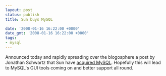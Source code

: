 ```yaml
---
layout: post
status: publish
title: Sun buys MySQL

date: '2008-01-16 16:22:00 +0000'
date_gmt: '2008-01-16 16:22:00 +0000'
tags:
- mysql
---
```

Announced today and rapidly spreading over the blogosphere a post by Jonathan Schwartz that Sun have <a href="http://blogs.sun.com/jonathan/">acquired MySQL</a>.
Hopefully this will lead to MySQL's GUI tools coming on and better support all round.
